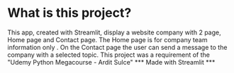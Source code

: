 # What is this project?
This app, created with Streamlit, display a website company with 2 page, 
Home page and Contact page.
The Home page is for company team information only .
On the Contact page the user can send a message to the company with 
a selected topic.
This project was a requirement of the "Udemy Python Megacourse - Ardit Sulce"
*** Made with Streamlit ***